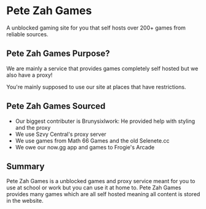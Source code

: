 # Pete Zah Games
A unblocked gaming site for you that self hosts over 200+ games from reliable sources.


## Pete Zah Games Purpose?
We are mainly a service that provides games completely self hosted but we also have a proxy!

You're mainly supposed to use our site at places that have restrictions.

## Pete Zah Games Sourced
- Our biggest contributer is Brunysixlwork:  He provided help with styling and the proxy
- We use Szvy Central's proxy server
- We use games from Math 66 Games and the old Selenete.cc
- We owe our now.gg app and games to Frogie's Arcade

## Summary
Pete Zah Games is a unblocked games and proxy service meant for you to use at school or work but you can use it at home to. Pete Zah Games provides many games which are all self hosted meaning all content is stored in the website.


